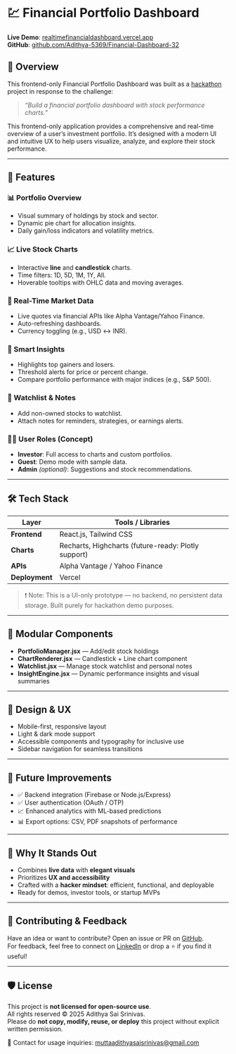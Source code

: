 # 💹 Financial Portfolio Dashboard

**Live Demo**: [realtimefinancialdashboard.vercel.app](https://realtimefinancialdashboard.vercel.app/)  
**GitHub**: [github.com/Adithya-5369/Financial-Dashboard-32](https://github.com/Adithya-5369/Financial-Dashboard-32)

## 🚀 Overview

This frontend-only Financial Portfolio Dashboard was built as a [hackathon](https://docs.google.com/document/d/1TlPmewnFYFvcEnAF1yduimY025AzMHXbWzLz6VnXODk/) project in response to the challenge:
> *“Build a financial portfolio dashboard with stock performance charts.”*

This frontend-only application provides a comprehensive and real-time overview of a user’s investment portfolio. It’s designed with a modern UI and intuitive UX to help users visualize, analyze, and explore their stock performance.

---

## 🎯 Features

### 📊 Portfolio Overview
- Visual summary of holdings by stock and sector.
- Dynamic pie chart for allocation insights.
- Daily gain/loss indicators and volatility metrics.

### 📈 Live Stock Charts
- Interactive **line** and **candlestick** charts.
- Time filters: 1D, 5D, 1M, 1Y, All.
- Hoverable tooltips with OHLC data and moving averages.

### 🔄 Real-Time Market Data
- Live quotes via financial APIs like Alpha Vantage/Yahoo Finance.
- Auto-refreshing dashboards.
- Currency toggling (e.g., USD ↔ INR).

### 🧠 Smart Insights
- Highlights top gainers and losers.
- Threshold alerts for price or percent change.
- Compare portfolio performance with major indices (e.g., S&P 500).

### 🧾 Watchlist & Notes
- Add non-owned stocks to watchlist.
- Attach notes for reminders, strategies, or earnings alerts.

### 🧑‍💼 User Roles (Concept)
- **Investor**: Full access to charts and custom portfolios.
- **Guest**: Demo mode with sample data.
- **Admin** *(optional)*: Suggestions and stock recommendations.

---

## 🛠️ Tech Stack

| Layer      | Tools / Libraries |
|------------|-------------------|
| **Frontend** | React.js, Tailwind CSS |
| **Charts**   | Recharts, Highcharts (future-ready: Plotly support) |
| **APIs**     | Alpha Vantage / Yahoo Finance |
| **Deployment** | Vercel |

> ❗ Note: This is a UI-only prototype — no backend, no persistent data storage. Built purely for hackathon demo purposes.

---

## 🧩 Modular Components

- **PortfolioManager.jsx** — Add/edit stock holdings
- **ChartRenderer.jsx** — Candlestick + Line chart component
- **Watchlist.jsx** — Manage stock watchlist and personal notes
- **InsightEngine.jsx** — Dynamic performance insights and visual summaries

---

## 📱 Design & UX

- Mobile-first, responsive layout
- Light & dark mode support
- Accessible components and typography for inclusive use
- Sidebar navigation for seamless transitions

---

## 🧠 Future Improvements

- ✅ Backend integration (Firebase or Node.js/Express)
- ✅ User authentication (OAuth / OTP)
- 📈 Enhanced analytics with ML-based predictions
- 📊 Export options: CSV, PDF snapshots of performance

---

## 🌟 Why It Stands Out

- Combines **live data** with **elegant visuals**
- Prioritizes **UX and accessibility**
- Crafted with a **hacker mindset**: efficient, functional, and deployable
- Ready for demos, investor tools, or startup MVPs

---

## 📌 Contributing & Feedback

Have an idea or want to contribute? Open an issue or PR on [GitHub](https://github.com/Adithya-5369/Financial-Dashboard-32).  
For feedback, feel free to connect on [LinkedIn](https://www.linkedin.com/in/adithyasaisrinivas) or drop a ⭐ if you find it useful!

---

## 🛡 License

This project is **not licensed for open-source use**.  
All rights reserved © 2025 Adithya Sai Srinivas.  
Please do **not copy, modify, reuse, or deploy** this project without explicit written permission.

📧 Contact for usage inquiries: muttaadithyasaisrinivas@gmail.com
